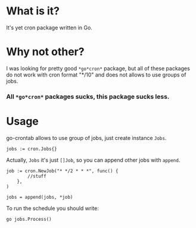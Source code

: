 # What is it?

It's yet cron package written in Go.

# Why not other?

I was looking for pretty good `*go*cron*` package, but all of these packages
do not work with cron format "*/10" and does not allows to use groups of jobs.

### All `*go*cron*` packages sucks, this package sucks less.

# Usage
go-crontab allows to use group of jobs, just create instance `Jobs`.

```
jobs := cron.Jobs{}
```

Actually, `Jobs` it's just `[]Job`, so you can append other jobs with `append`.

```
job := cron.NewJob("* */2 * * *", func() {
        //stuff
    },
)

jobs = append(jobs, *job)
```

To run the schedule you should write:
```
go jobs.Process()
```
